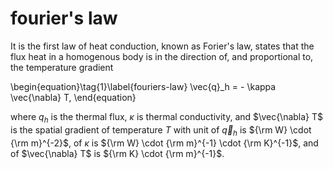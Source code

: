 # fourier's law
It is the first law of heat conduction, known as Forier's law, states that the flux heat in a homogenous body is in the direction of, and proportional to, the temperature gradient

\begin{equation}\tag{1}\label{fouriers-law}
\vec{q}_h = - \kappa \vec{\nabla} T,
\end{equation}

where $q_h$ is the thermal flux, $\kappa$ is thermal conductivity, and $\vec{\nabla} T$ is the spatial gradient of temperature $T$ with unit of $\vec{q}_h$ is ${\rm W} \cdot {\rm m}^{-2}$, of $\kappa$ is ${\rm W} \cdot {\rm m}^{-1} \cdot {\rm K}^{-1}$, and of $\vec{\nabla} T$ is ${\rm K} \cdot {\rm m}^{-1}$.
